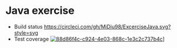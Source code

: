# Java exercise

- Build status https://circleci.com/gh/MiDiu98/ExcerciseJava.svg?style=svg
- Test coverage [![88d86f4c-c924-4e03-868c-1e3c2c737b4c](https://codecov.io/gh/MiDiu98/ExcerciseJava/branch/master/graph/badge.svg)](https://codecov.io/gh/MiDiu98/ExcerciseJava)]

